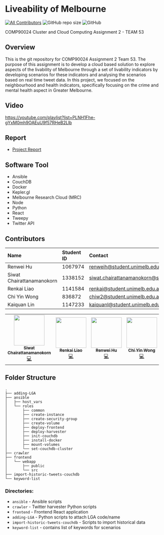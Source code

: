 # Liveability of Melbourne
[![All Contributors](https://img.shields.io/badge/all_contributors-5-orange.svg?style=flat-square)](#contributors-)
![GitHub repo size](https://img.shields.io/github/repo-size/jackson-hu1279/Livability-of-Melbourne)
![GitHub](https://img.shields.io/github/license/jackson-hu1279/Livability-of-Melbourne)


COMP90024 Cluster and Cloud Computing Assignment 2 - TEAM 53

 
## Overview
This is the git repository for COMP90024 Assignment 2 Team 53. The purpose of this assignment is to develop a cloud based solution to explore aspects of the livability of Melbourne through a set of livability indicators by developing scenarios for these indicators and analysing the scenarios based on real time tweet data. In this project, we focused on the neighbourhood and health indicators, specifically focusing on the crime and mental health aspect in Greater Melbourne. 

## Video
https://youtube.com/playlist?list=PLNH1Fhe-gYxM0mh9OAEuU9f57RHeB2Llb

## Report
- [Project Report](./CCC2022-Team53-Report.pdf)

## Software Tool
- Ansible
- CouchDB
- Docker
- Kepler.gl
- Melbourne Research Cloud (MRC)
- Node
- Python
- React 
- Tweepy
- Twitter API

## Contributors

| Name | Student ID | Contact |
| :---                      |     :---    | :---                                              |
| Renwei Hu                 | 1067974     |  renweih@student.unimelb.edu.au                   |
| Siwat Chairattanamanokorn | 1338152     |  siwat.chairattanamanokorn@student.unimelb.edu.au |
| Renkai Liao               | 1141584     |  renkai@student.unimelb.edu.au                    |
| Chi Yin Wong              | 836872      |  chiw2@student.unimelb.edu.au                     |
| Kaiquan Lin               | 1147233     |  kaiquanl@student.unimelb.edu.au                  |

<!-- ALL-CONTRIBUTORS-LIST:START - Do not remove or modify this section -->
<!-- prettier-ignore-start -->
<!-- markdownlint-disable -->
<table>
  <tr>
    <td align="center"><a href="https://github.com/SiwatChairat"><img src="https://avatars.githubusercontent.com/u/48028669?v=4?s=100" width="100px;" alt=""/><br /><sub><b>Siwat Chairattanamanokorn</b></sub></a><br /><a href="https://github.com/jackson-hu1279/Livability-of-Melbourne/commits?author=SiwatChairat" title="Code">💻</a></td>
    <td align="center"><a href="https://github.com/kkiill"><img src="https://avatars.githubusercontent.com/u/44608285?v=4?s=100" width="100px;" alt=""/><br /><sub><b>Renkai Liao</b></sub></a><br /><a href="https://github.com/jackson-hu1279/Livability-of-Melbourne/commits?author=kkiill" title="Code">💻</a></td>
    <td align="center"><a href="https://github.com/jackson-hu1279"><img src="https://avatars.githubusercontent.com/u/68998854?v=4?s=100" width="100px;" alt=""/><br /><sub><b>Renwei Hu</b></sub></a><br /><a href="https://github.com/jackson-hu1279/Livability-of-Melbourne/commits?author=jackson-hu1279" title="Code">💻</a></td>
    <td align="center"><a href="https://github.com/chiwong97"><img src="https://avatars.githubusercontent.com/u/89626592?v=4?s=100" width="100px;" alt=""/><br /><sub><b>Chi Yin Wong</b></sub></a><br /><a href="https://github.com/jackson-hu1279/Livability-of-Melbourne/commits?author=chiwong97" title="Code">💻</a></td>
    <td align="center"><a href="https://github.com/Tianlalu233"><img src="https://avatars.githubusercontent.com/u/42634872?v=4?s=100" width="100px;" alt=""/><br /><sub><b>Kaiquan Lin</b></sub></a><br /><a href="https://github.com/jackson-hu1279/Livability-of-Melbourne/commits?author=Tianlalu233" title="Documentation">📖</a></td>
  </tr>
</table>

<!-- markdownlint-restore -->
<!-- prettier-ignore-end -->

<!-- ALL-CONTRIBUTORS-LIST:END -->

## Folder Structure
```
.
├── adding-LGA
├── ansible
│   ├── host_vars
│   └── roles
│       ├── common
│       ├── create-instance
│       ├── create-security-group
│       ├── create-volume
│       ├── deploy-frontend
│       ├── deploy-harvester
│       ├── init-couchdb
│       ├── install-docker
│       ├── mount-volumes
│       └── set-couchdb-cluster
├── crawler
├── frontend
│   └── webapp
│       ├── public
│       └── src
├── import-historic-tweets-couchdb
└── keyword-list
```
### Directories:
- `ansible` - Ansible scripts
- `crawler` - Twitter harvester Python scripts
- `frontend` - Frontend React application
- `adding-LGA` - Python scripts to attach LGA code/name
- `import-historic-tweets-couchdb` - Scripts to import historical data
- `keyword-list` - contains list of keywords for scenarios

